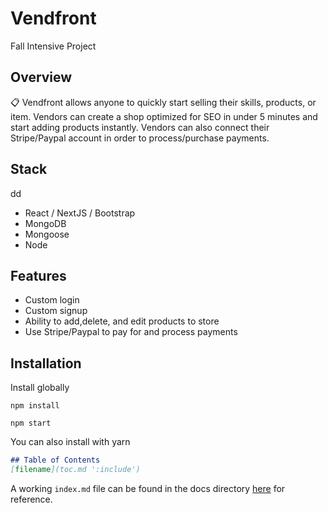 # Vendfront
Fall Intensive Project 

## Overview

📋 Vendfront allows anyone to quickly start selling their skills, products, or item. Vendors can create a shop optimized for SEO in under 5 minutes and start adding products instantly. Vendors can also connect their Stripe/Paypal account in order to process/purchase payments. 

## Stack
dd
* React / NextJS / Bootstrap
* MongoDB
* Mongoose
* Node

## Features
* Custom login
* Custom signup
* Ability to add,delete, and edit products to store
* Use Stripe/Paypal to pay for and process payments


## Installation

Install globally 

```
npm install 
```

```
npm start 
```

You can also install with yarn

```markdown
## Table of Contents
[filename](toc.md ':include')
```

A working `index.md` file can be found in the docs directory [here](docs/index.md) for reference.
